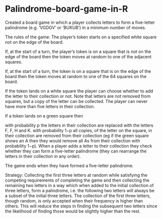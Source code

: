 # Palindrome-board-game-in-R

Created a board game in which a player collects letters to form a five-letter palindrome (e.g. ‘VGDGV’ or ‘BUKUB’) in a minimum number of moves.

The rules of the game:
The player’s token starts on a specified white square not on the edge of the board.

If, at the start of a turn, the player’s token is on a square that is not on the edge of the board then the token moves at random to one of the adjacent squares.

If, at the start of a turn, the token is on a square that is on the edge of the board then the token moves at random to one of the 64 squares on the board.

If the token lands on a white square the player can choose whether to add the letter to their collection or not. Note that letters are not removed from squares, but a copy of the letter can be collected. The player can never have more than five letters in their collection.

If a token lands on a green square then

with probability p the letters in their collection are replaced with the letters F, F, H and K.
with probability 1−p all copies, of the letter on the square, in their collection are removed from their collection (eg if the green square shows an A then they would remove all As from their collection with probability 1−p).
When a player adds a letter to their collection they check whether they can form a five-letter palindrome (they can rearrange the letters in their collection in any order).

The game ends when they have formed a five-letter palindrome.


Strategy:
Collecting the first three letters at random while satisfying the competing requirements of completing the game and then collecting the remaining two letters in a way which when added to the initial collection of three letters, form a palindrome, i.e. the following two letters will always be a subset of the initial three letters. The collection of the first three letters, though random, is only accepted when their frequency is higher than others. This will reduce the steps in finding the subsequent two letters since the likelihood of finding those would be slightly higher than the rest.
